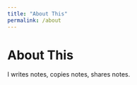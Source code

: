```yaml
---
title: "About This"
permalink: /about
---
```


# About This

I writes notes, copies notes, shares notes.

